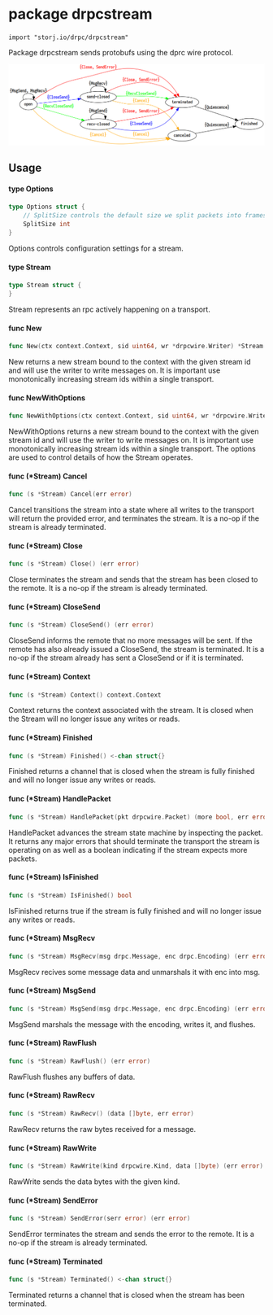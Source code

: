 # package drpcstream

`import "storj.io/drpc/drpcstream"`

Package drpcstream sends protobufs using the dprc wire protocol.

![Stream state machine diagram](./state.png)

## Usage

#### type Options

```go
type Options struct {
	// SplitSize controls the default size we split packets into frames.
	SplitSize int
}
```

Options controls configuration settings for a stream.

#### type Stream

```go
type Stream struct {
}
```

Stream represents an rpc actively happening on a transport.

#### func  New

```go
func New(ctx context.Context, sid uint64, wr *drpcwire.Writer) *Stream
```
New returns a new stream bound to the context with the given stream id and will
use the writer to write messages on. It is important use monotonically
increasing stream ids within a single transport.

#### func  NewWithOptions

```go
func NewWithOptions(ctx context.Context, sid uint64, wr *drpcwire.Writer, opts Options) *Stream
```
NewWithOptions returns a new stream bound to the context with the given stream
id and will use the writer to write messages on. It is important use
monotonically increasing stream ids within a single transport. The options are
used to control details of how the Stream operates.

#### func (*Stream) Cancel

```go
func (s *Stream) Cancel(err error)
```
Cancel transitions the stream into a state where all writes to the transport
will return the provided error, and terminates the stream. It is a no-op if the
stream is already terminated.

#### func (*Stream) Close

```go
func (s *Stream) Close() (err error)
```
Close terminates the stream and sends that the stream has been closed to the
remote. It is a no-op if the stream is already terminated.

#### func (*Stream) CloseSend

```go
func (s *Stream) CloseSend() (err error)
```
CloseSend informs the remote that no more messages will be sent. If the remote
has also already issued a CloseSend, the stream is terminated. It is a no-op if
the stream already has sent a CloseSend or if it is terminated.

#### func (*Stream) Context

```go
func (s *Stream) Context() context.Context
```
Context returns the context associated with the stream. It is closed when the
Stream will no longer issue any writes or reads.

#### func (*Stream) Finished

```go
func (s *Stream) Finished() <-chan struct{}
```
Finished returns a channel that is closed when the stream is fully finished and
will no longer issue any writes or reads.

#### func (*Stream) HandlePacket

```go
func (s *Stream) HandlePacket(pkt drpcwire.Packet) (more bool, err error)
```
HandlePacket advances the stream state machine by inspecting the packet. It
returns any major errors that should terminate the transport the stream is
operating on as well as a boolean indicating if the stream expects more packets.

#### func (*Stream) IsFinished

```go
func (s *Stream) IsFinished() bool
```
IsFinished returns true if the stream is fully finished and will no longer issue
any writes or reads.

#### func (*Stream) MsgRecv

```go
func (s *Stream) MsgRecv(msg drpc.Message, enc drpc.Encoding) (err error)
```
MsgRecv recives some message data and unmarshals it with enc into msg.

#### func (*Stream) MsgSend

```go
func (s *Stream) MsgSend(msg drpc.Message, enc drpc.Encoding) (err error)
```
MsgSend marshals the message with the encoding, writes it, and flushes.

#### func (*Stream) RawFlush

```go
func (s *Stream) RawFlush() (err error)
```
RawFlush flushes any buffers of data.

#### func (*Stream) RawRecv

```go
func (s *Stream) RawRecv() (data []byte, err error)
```
RawRecv returns the raw bytes received for a message.

#### func (*Stream) RawWrite

```go
func (s *Stream) RawWrite(kind drpcwire.Kind, data []byte) (err error)
```
RawWrite sends the data bytes with the given kind.

#### func (*Stream) SendError

```go
func (s *Stream) SendError(serr error) (err error)
```
SendError terminates the stream and sends the error to the remote. It is a no-op
if the stream is already terminated.

#### func (*Stream) Terminated

```go
func (s *Stream) Terminated() <-chan struct{}
```
Terminated returns a channel that is closed when the stream has been terminated.

